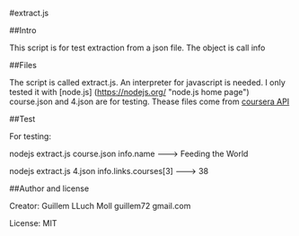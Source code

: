 #extract.js

##Intro

This script is for test extraction from a json file.  The object is call info

##Files

The script is called extract.js. An interpreter for javascript is needed. I only tested it with [node.js] (https://nodejs.org/ "node.js home page")
course.json and 4.json are for testing. Thease files come from [coursera API](https://tech.coursera.org/app-platform/catalog/ "Coursera API catalog")

##Test

For testing:

nodejs extract.js course.json info.name ---> Feeding the World

nodejs extract.js 4.json info.links.courses[3] ---> 38


##Author and license 

Creator: Guillem LLuch Moll guillem72 gmail.com

License: MIT 
